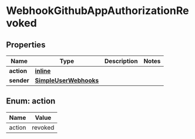 
# WebhookGithubAppAuthorizationRevoked

## Properties
Name | Type | Description | Notes
------------ | ------------- | ------------- | -------------
**action** | [**inline**](#Action) |  | 
**sender** | [**SimpleUserWebhooks**](SimpleUserWebhooks.md) |  | 


<a id="Action"></a>
## Enum: action
Name | Value
---- | -----
action | revoked



